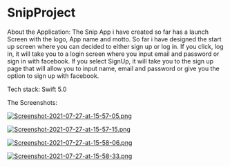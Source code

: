 # SnipProject
About the Application: 
The Snip App i have created so far has a launch Screen with the logo, App name and motto. So far i have designed the start up screen where you can decided to either sign up or log in. If you click, log in, it will take you to a login screen where you input email and password or sign in with facebook. If you select SignUp, it will take you to the sign up page that will allow you to input name, email and password or give you the option to sign up with facebook.

Tech stack: Swift 5.0


The Screenshots:

[![Screenshot-2021-07-27-at-15-57-05.png](https://i.postimg.cc/fWp45FjB/Screenshot-2021-07-27-at-15-57-05.png)](https://postimg.cc/JtNdzpFk)

[![Screenshot-2021-07-27-at-15-57-15.png](https://i.postimg.cc/1XLLtn5L/Screenshot-2021-07-27-at-15-57-15.png)](https://postimg.cc/7JnBtLzV)

[![Screenshot-2021-07-27-at-15-58-06.png](https://i.postimg.cc/ncDyWk3Z/Screenshot-2021-07-27-at-15-58-06.png)](https://postimg.cc/56fKYwck)

[![Screenshot-2021-07-27-at-15-58-33.png](https://i.postimg.cc/1z9bfZs5/Screenshot-2021-07-27-at-15-58-33.png)](https://postimg.cc/WdH5HCdQ)
